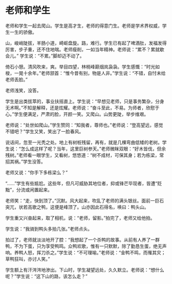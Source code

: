 # 老师和学生



老师和学生一起去爬山。学生是高才生，老师的得意门生。老师是学术界权威，学生一生的骄傲。  

  山，峻峭陡拔，羊肠小道，崎岖盘旋。路，难行。学生已有起了啤酒肚，发福发得厉害，步子重，还不住地喘。老师瘦削，一如当年精神。老师说：“累不？累就歇会儿。” 学生说：“不累。”脚却迈不动了。  

  倚石小憩。清风吹来，爽。举目四望，林梢峰巅烟岚袅袅。学生感慨：“时光如梭，一晃十余年。”老师颔首：“惟今昔有别，物是人非。”学生说：“不错，自忖未给老师丢脸。”  


老师浅笑，没答。  


学生是出类拔萃的，事业扶摇直上。学生说：“早想见老师，只是事务繁杂，分身无术啊。”不知是解释，还是炫耀。老师说：“奋斗至此，不易。为师者，欣慰于心。”学生便满足，严肃的脸，开颜一笑。又爬山。山势更陡，举步维艰。  


老师说：“处世如爬山。”学生赞同：“知我者，尊师也。”老师说：“登高望远，感觉不错吧？”学生又笑，笑出了一脸春风。  


说话间，忽至一光秃之处。地上有树桩残留，再有，就是几棵弯曲低矮的老树。学生说：“怎么成这样了呢？当年，这里巨树参天。”老师微眯双眼：“好木皆伐，但余残树。”老师看一眼学生，又看树，悠悠道：“树不成材，可保其身；若为栋梁，常招其祸。”学生没答。  


老师又说：“你手下多栋梁么？”  

“……”学生有些尴尬。这些年，但凡可威胁其地位者，抑或锋芒毕现者，皆遭“贬黜”，分流或闲置起来。  


老师笑：“走，快到顶了。”沉默。风大起来，吹乱了老师的满头银丝。面前一巨石突兀，状若高歌之鸭，这便是峰顶了。山亦因此石得名，唤曰：鸭头山。  


学生重又兴奋起来，取了相机，说：“老师，留影。”拍完了，老师又给他拍。  

学生说：“我骑到鸭头多拍几张。”老师点头。  

  拍过了，老师就淡淡地开了腔：“我想起了一个杀鸭的故事。从前有人养了一群鸭，不为下蛋，只为享受鸭鸣。众鸭欢歌，惟有一只默默，除了勤恳生蛋，绝无声响。养鸭人怒，挥刀杀之。”学生说：“不可理喻。”老师说：“金鸭不鸣，而罹其灾；草鸭狂叫，亦讨人笑。”  

  学生额上有汗涔涔地渗出。下山时，学生凝望远处，久久默立。老师说：“想什么呢？”学生说：“这下山的路，该怎么走？”
  